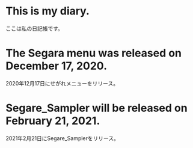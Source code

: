 # This is my diary.
ここは私の日記帳です。

# The Segara menu was released on December 17, 2020.
2020年12月17日にせがれメニューをリリース。

# Segare_Sampler will be released on February 21, 2021.
2021年2月21日にSegare_Samplerをリリース。
